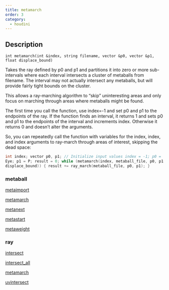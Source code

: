 ```yaml
---
title: metamarch
order: 3
category:
  - houdini
---
```


## Description

`int metamarch(int &index, string filename, vector &p0, vector &p1, float displace_bound)`

Takes the ray defined by p0 and p1 and partitions it into zero or more sub-
intervals where each interval intersects a cluster of metaballs from filename.
The interval may not actually intersect any metaballs, but will provide fairly
tight bounds on the cluster.

This allows a ray-marching algorithm to “skip” uninteresting areas and only
focus on marching through areas where metaballs might be found.

The first time you call the function, use index=-1 and set p0 and p1 to the
endpoints of the ray. If the function finds an interval, it returns 1 and sets
p0 and p1 to the endpoints of the interval and increments index. Otherwise it
returns 0 and doesn’t alter the arguments.

So, you can repeatedly call the function with variables for the index, index,
and index arguments to ray-march through areas of interest, skipping the dead
space:

```c
int index; vector p0, p1; // Initialize input values index = -1; p0 =
Eye; p1 = P; result = 0; while (metamarch(index, metaball_file, p0, p1,
displace_bound)) { result += ray_march(metaball_file, p0, p1); }
```

### metaball

[metaimport](metaimport.html)

[metamarch](metamarch.html)

[metanext](metanext.html)

[metastart](metastart.html)

[metaweight](metaweight.html)

### ray

[intersect](intersect.html)

[intersect_all](intersect_all.html)

[metamarch](metamarch.html)

[uvintersect](uvintersect.html)
